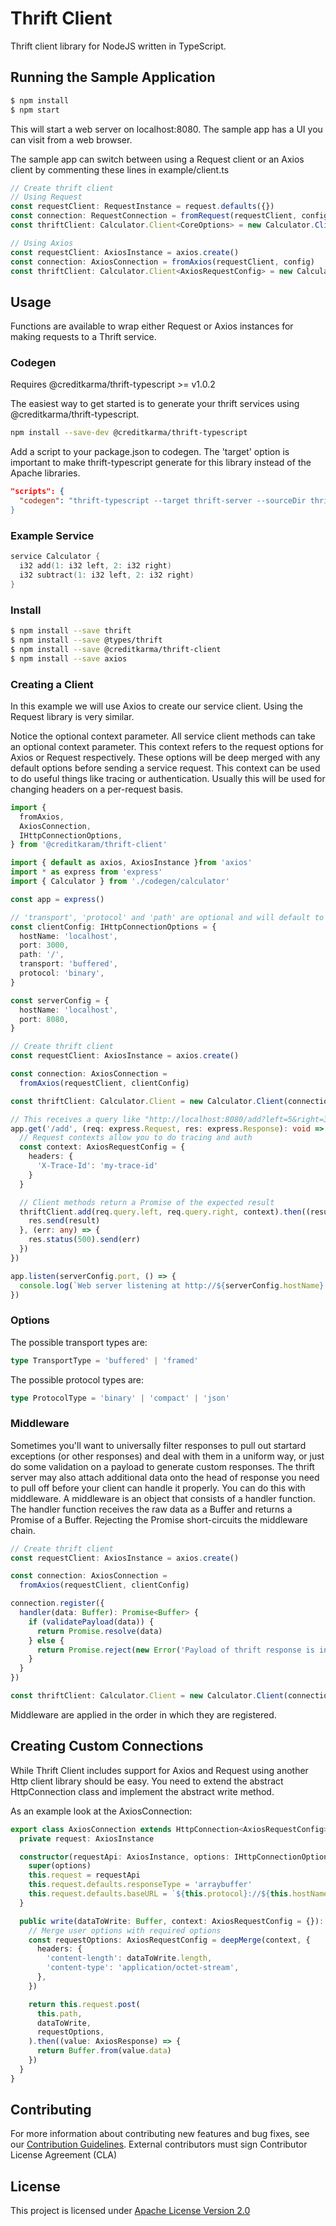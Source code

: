 # Thrift Client

Thrift client library for NodeJS written in TypeScript.

## Running the Sample Application

```sh
$ npm install
$ npm start
```

This will start a web server on localhost:8080. The sample app has a UI you can visit from a web browser.

The sample app can switch between using a Request client or an Axios client by commenting these lines in example/client.ts

```typescript
// Create thrift client
// Using Request
const requestClient: RequestInstance = request.defaults({})
const connection: RequestConnection = fromRequest(requestClient, config)
const thriftClient: Calculator.Client<CoreOptions> = new Calculator.Client(connection)

// Using Axios
const requestClient: AxiosInstance = axios.create()
const connection: AxiosConnection = fromAxios(requestClient, config)
const thriftClient: Calculator.Client<AxiosRequestConfig> = new Calculator.Client(connection)
```

## Usage

Functions are available to wrap either Request or Axios instances for making requests to a Thrift service.

### Codegen

Requires @creditkarma/thrift-typescript >= v1.0.2

The easiest way to get started is to generate your thrift services using @creditkarma/thrift-typescript.

```sh
npm install --save-dev @creditkarma/thrift-typescript
```

Add a script to your package.json to codegen. The 'target' option is important to make thrift-typescript generate for this library instead of the Apache libraries.

```json
"scripts": {
  "codegen": "thrift-typescript --target thrift-server --sourceDir thrift --outDir codegen
}
```

### Example Service

```c
service Calculator {
  i32 add(1: i32 left, 2: i32 right)
  i32 subtract(1: i32 left, 2: i32 right)
}
```

### Install

```sh
$ npm install --save thrift
$ npm install --save @types/thrift
$ npm install --save @creditkarma/thrift-client
$ npm install --save axios
```

### Creating a Client

In this example we will use Axios to create our service client. Using the Request library is very similar.

Notice the optional context parameter. All service client methods can take an optional context parameter. This context refers to the request options for Axios or Request respectively. These options will be deep merged with any default options before sending a service request. This context can be used to do useful things like tracing or authentication. Usually this will be used for changing headers on a per-request basis.

```typescript
import {
  fromAxios,
  AxiosConnection,
  IHttpConnectionOptions,
} from '@creditkaram/thrift-client'

import { default as axios, AxiosInstance }from 'axios'
import * as express from 'express'
import { Calculator } from './codegen/calculator'

const app = express()

// 'transport', 'protocol' and 'path' are optional and will default to these values
const clientConfig: IHttpConnectionOptions = {
  hostName: 'localhost',
  port: 3000,
  path: '/',
  transport: 'buffered',
  protocol: 'binary',
}

const serverConfig = {
  hostName: 'localhost',
  port: 8080,
}

// Create thrift client
const requestClient: AxiosInstance = axios.create()

const connection: AxiosConnection =
  fromAxios(requestClient, clientConfig)

const thriftClient: Calculator.Client = new Calculator.Client(connection)

// This receives a query like "http://localhost:8080/add?left=5&right=3"
app.get('/add', (req: express.Request, res: express.Response): void => {
  // Request contexts allow you to do tracing and auth
  const context: AxiosRequestConfig = {
    headers: {
      'X-Trace-Id': 'my-trace-id'
    }
  }

  // Client methods return a Promise of the expected result
  thriftClient.add(req.query.left, req.query.right, context).then((result: number) => {
    res.send(result)
  }, (err: any) => {
    res.status(500).send(err)
  })
})

app.listen(serverConfig.port, () => {
  console.log(`Web server listening at http://${serverConfig.hostName}:${serverConfig.port}`)
})
```

### Options

The possible transport types are:

```typescript
type TransportType = 'buffered' | 'framed'
```

The possible protocol types are:

```typescript
type ProtocolType = 'binary' | 'compact' | 'json'
```

### Middleware

Sometimes you'll want to universally filter responses to pull out startard exceptions (or other responses) and deal with them in a uniform way, or just do some validation on a payload to generate custom responses. The thrift server may also attach additional data onto the head of response you need to pull off before your client can handle it properly. You can do this with middleware. A middleware is an object that consists of a handler function. The handler function receives the raw data as a Buffer and returns a Promise of a Buffer. Rejecting the Promise short-circuits the middleware chain.

```typescript
// Create thrift client
const requestClient: AxiosInstance = axios.create()

const connection: AxiosConnection =
  fromAxios(requestClient, clientConfig)

connection.register({
  handler(data: Buffer): Promise<Buffer> {
    if (validatePayload(data)) {
      return Promise.resolve(data)
    } else {
      return Promise.reject(new Error('Payload of thrift response is invalid'))
    }
  }
})

const thriftClient: Calculator.Client = new Calculator.Client(connection)
```

Middleware are applied in the order in which they are registered.

## Creating Custom Connections

While Thrift Client includes support for Axios and Request using another Http client library should be easy. You need to extend the abstract HttpConnection class and implement the abstract write method.

As an example look at the AxiosConnection:

```typescript
export class AxiosConnection extends HttpConnection<AxiosRequestConfig> {
  private request: AxiosInstance

  constructor(requestApi: AxiosInstance, options: IHttpConnectionOptions) {
    super(options)
    this.request = requestApi
    this.request.defaults.responseType = 'arraybuffer'
    this.request.defaults.baseURL = `${this.protocol}://${this.hostName}:${this.port}`
  }

  public write(dataToWrite: Buffer, context: AxiosRequestConfig = {}): Promise<Buffer> {
    // Merge user options with required options
    const requestOptions: AxiosRequestConfig = deepMerge(context, {
      headers: {
        'content-length': dataToWrite.length,
        'content-type': 'application/octet-stream',
      },
    })

    return this.request.post(
      this.path,
      dataToWrite,
      requestOptions,
    ).then((value: AxiosResponse) => {
      return Buffer.from(value.data)
    })
  }
}
```

## Contributing

For more information about contributing new features and bug fixes, see our [Contribution Guidelines](https://github.com/creditkarma/CONTRIBUTING.md).
External contributors must sign Contributor License Agreement (CLA)

## License

This project is licensed under [Apache License Version 2.0](./LICENSE)
